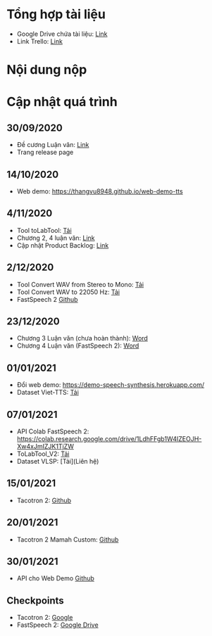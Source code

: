 # Tổng hợp tài liệu #
- Google Drive chứa tài liệu: [Link](https://docs.google.com/document/d/1SWzpZlviuzmAozX6bI5dxVoERf_bfk2zQtD_REEzidI/edit)
- Link Trello: [Link](https://trello.com/b/XJHBfgue/lu%E1%BA%ADn-v%C4%83n-tts)

# Nội dung nộp #

# Cập nhật quá trình #
## 30/09/2020
  - Đề cương Luận văn: [Link](https://docs.google.com/presentation/d/1vKdDiCPzmKuzgglHDumjyGUfzCtCvZKOQHglSCaHq9s/edit#slide=id.p1)
  - Trang release page
## 14/10/2020
  - Web demo: https://thangvu8948.github.io/web-demo-tts
## 4/11/2020
  - Tool toLabTool: [Tải](https://drive.google.com/file/d/10kC8G9542QXjFwtLVAeEvO7HZap4Y2EC/view?usp=sharing)
  - Chương 2, 4 luận văn: [Link](https://drive.google.com/file/d/1EnGUX3uhRYzBz6uVRNv2t0WaPVUt4-M8/view?usp=sharing)
  - Cập nhật Product Backlog: [Link](https://drive.google.com/file/d/1qseSDNA4J5JArEHNe7DeGgcB8pwRDXiq/view?usp=sharing)
## 2/12/2020
  - Tool Convert WAV from Stereo to Mono: [Tải](https://drive.google.com/file/d/14jdGLK8HeXYoUUIDP4f1qIBrsNJ_w3UT/view?usp=sharing)
  - Tool Convert WAV to 22050 Hz: [Tải](https://drive.google.com/file/d/1cSA346PLur9azebmb9h_BNpUXfqLxS9_/view?usp=sharing)
  - FastSpeech 2 [Github](https://drive.google.com/file/d/1cSA346PLur9azebmb9h_BNpUXfqLxS9_/view?usp=sharing)
## 23/12/2020
  - Chương 3 Luận văn (chưa hoàn thành): [Word](https://drive.google.com/file/d/1XI86X2iZQ6mJU0v4wplvffFic2J5XmI7/view?usp=sharing) 
  - Chương 4 Luận văn (FastSpeech 2): [Word](https://drive.google.com/file/d/1SdC4O09kHYyo68FVMsiRw4qMzA-RKUjf/view?usp=sharing)
## 01/01/2021
  - Đổi web demo: https://demo-speech-synthesis.herokuapp.com/
  - Dataset Viet-TTS: [Tải](https://drive.google.com/file/d/1FreFpE7K3fsjNpBCmjaNOnLrxIwwwJq2/view?usp=sharing)
## 07/01/2021
  - API Colab FastSpeech 2: https://colab.research.google.com/drive/1LdhFFgb1W4IZEOJH-Xw4xJmIZJK1TjZW
  - ToLabTool_V2: [Tải](https://drive.google.com/file/d/1HyOECyLojFhHfTbXbhG6D_qrL4Feyqfn/view?usp=sharing)
  - Dataset VLSP: [Tải](Liên hệ)
## 15/01/2021
  - Tacotron 2: [Github](https://github.com/thangvu8948/Tacotron2)
## 20/01/2021
  - Tacotron 2 Mamah Custom: [Github](https://github.com/thangvu8948/Tacotron-2-Vietnamese)
## 30/01/2021
  - API cho Web Demo [Github](https://github.com/thangvu8948/tts-api)
## Checkpoints
  - Tacotron 2: [Google](https://drive.google.com/drive/folders/1S8N3ihhI6OzK8Xh_efA_gCHPuTKZEwCR?usp=sharing)
  - FastSpeech 2: [Google Drive](https://drive.google.com/drive/folders/1-M6xYN-k3BySKMElDl6v6rD6fnswQ2ZA?usp=sharing)
